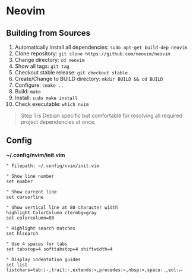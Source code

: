 # Neovim

## Building from Sources

1. Automatically install all dependencies: `sudo apt-get build-dep neovim`
1. Clone repository: `git clone https://github.com/neovim/neovim`
1. Change directory: `cd neovim`
1. Show all tags: `git tag`
1. Checkout stable release: `git checkout stable`
1. Create/Change to BUILD directory: `mkdir BUILD && cd BUILD`
1. Configure: `cmake ..`
1. Build: `make`
1. Install: `sudo make install`
1. Check executable: `which nvim`

> Step 1 is Debian specific but comfortable for resolving all required project dependencies at once.

## Config

__~/.config/nvim/init.vim__

```
" Filepath: ~/.config/nvim/init.vim

" Show line number
set number

" Show current line
set cursorline

" Show vertical line at 80 character width
highlight ColorColumn ctermbg=gray
set colorcolumn=80

" Highlight search matches
set hlsearch

" Use 4 spaces for tabs
set tabstop=4 softtabstop=4 shiftwidth=4

" Display indentation guides
set list listchars=tab:❘-,trail:·,extends:»,precedes:«,nbsp:×,space:.,eol:↵
```
